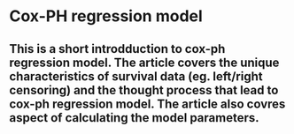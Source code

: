 # Cox-PH regression model

## This is a short introdduction to cox-ph regression model. The article covers the unique characteristics of survival data (eg. left/right censoring) and the thought process that lead to cox-ph regression model. The article also covres aspect of calculating the model parameters.
